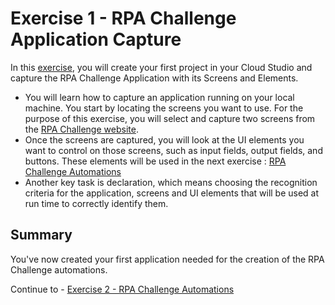 # Exercise 1 - RPA Challenge Application Capture

In this [exercise](1%20-%20RPA%20Challenge%20Application%20Capture.pdf), you will create your first project in your Cloud Studio and capture the RPA Challenge Application with its Screens and Elements.
- You will learn how to capture an application running on your local machine. You start by locating the screens you want to use. For the purpose of this exercise, you will select and capture two screens from the [RPA Challenge website](http://www.rpachallenge.com). 
- Once the screens are captured, you will look at the UI elements you want to control on those screens, such as input fields, output fields, and buttons. These elements will be used in the next exercise : [RPA Challenge Automations](exercises/exercise2/)
- Another key task is declaration, which means choosing the recognition criteria for the application, screens and UI elements that will be used at run time to correctly identify them.

## Summary

You've now created your first application needed for the creation of the RPA Challenge automations.


Continue to - [Exercise 2 - RPA Challenge Automations](../exercise2/README.md)



